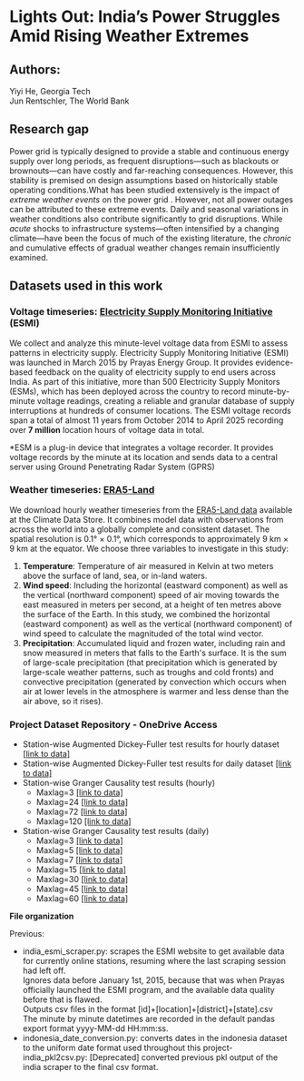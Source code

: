 # Lights Out: India’s Power Struggles Amid Rising Weather Extremes

## Authors:
Yiyi He, Georgia Tech<br>
Jun Rentschler, The World Bank<br>

## Research gap
Power grid is typically designed to provide a stable and continuous energy supply over long periods, as frequent disruptions—such as blackouts or brownouts—can have costly and far-reaching consequences. However, this stability is premised on design assumptions based on historically stable operating conditions.What has been studied extensively is the impact of *extreme weather events* on the power grid . However, not all power outages can be attributed to these extreme events. Daily and seasonal variations in weather conditions also contribute significantly to grid disruptions. While *acute* shocks to infrastructure systems—often intensified by a changing climate—have been the focus of much of the existing literature, the *chronic* and cumulative effects of gradual weather changes remain insufficiently examined.


## Datasets used in this work
### Voltage timeseries: [Electricity Supply Monitoring Initiative](https://watchyourpower.org/the_initiative.php) (ESMI)

We collect and analyze this minute-level voltage data from ESMI to assess patterns in electricity supply. Electricity Supply Monitoring Initiative (ESMI) was launched in March 2015 by Prayas Energy Group. It provides evidence-based feedback on the quality of electricity supply to end users across India. As part of this initiative, more than 500 Electricity Supply Monitors (ESMs), which has been deployed across the country to record minute-by-minute voltage readings, creating a reliable and granular database of supply interruptions at hundreds of consumer locations. The ESMI voltage records span a total of almost 11 years from October 2014 to April 2025 recording over **7 million** location hours of voltage data in total.

*ESM is a plug-in device that integrates a voltage recorder. It provides voltage records by the minute at its location and sends data to a central server using Ground Penetrating Radar System (GPRS)

### Weather timeseries: [ERA5-Land](https://cds.climate.copernicus.eu/cdsapp#!/dataset/reanalysis-era5-land?tab=overview)

We download hourly weather timeseries from the [ERA5-Land data](https://cds.climate.copernicus.eu/datasets/reanalysis-era5-land?tab=overview) available at the Climate Data Store. It combines model data with observations from across the world into a globally complete and consistent dataset. The spatial resolution is 0.1° × 0.1°, which corresponds to approximately 9 km × 9 km at the equator. We choose three variables to investigate in this study:
1. **Temperature**: Temperature of air measured in Kelvin at two meters above the surface of land, sea, or in-land waters.
2. **Wind speed**: Including the horizontal (eastward component) as well as the vertical (northward component) speed of air moving towards the east measured in meters per second, at a height of ten metres above the surface of the Earth. In this study, we combined the horizontal (eastward component) as well as the vertical (northward component) of wind speed to calculate the magnituded of the total wind vector.
3. **Precipitation**: Accumulated liquid and frozen water, including rain and snow measured in meters that falls to the Earth's surface. It is the sum of large-scale precipitation (that precipitation which is generated by large-scale weather patterns, such as troughs and cold fronts) and convective precipitation (generated by convection which occurs when air at lower levels in the atmosphere is warmer and less dense than the air above, so it rises).

### Project Dataset Repository - OneDrive Access

- Station-wise Augmented Dickey-Fuller test results for hourly dataset [[link to data]](https://gtvault-my.sharepoint.com/:x:/g/personal/yhe603_gatech_edu/Eb5YSG7oP4lHr_pNp1eloksBttu31KyaOHkir8b8m2ksKg?e=yGChQz)
- Station-wise Augmented Dickey-Fuller test results for daily dataset [[link to data]](https://gtvault-my.sharepoint.com/:x:/g/personal/yhe603_gatech_edu/EepiX2khbCtFiN4b5jj7v-oBHpMYnVqiPXzVhW-mVl7i5A?e=pmLMoO)
- Station-wise Granger Causality test results (hourly)
    - Maxlag=3 [[link to data]](https://gtvault-my.sharepoint.com/:x:/g/personal/yhe603_gatech_edu/Ebb56fOnazxFkHDcbmPvTUgBVgyQa1Tv3QqHXfn9j1HCLg?e=vGD2G1)
    - Maxlag=24 [[link to data]](https://gtvault-my.sharepoint.com/:x:/g/personal/yhe603_gatech_edu/ETgtvvCPk71Hsto2fzcK8woBTS40-dGLHcrhVtiKThtL0A?e=iHhj9z)
    - Maxlag=72 [[link to data]](https://gtvault-my.sharepoint.com/:x:/g/personal/yhe603_gatech_edu/EVnKlof26eVMqEoKPrVi_-kBI5XJ4aEQfFhZcsGXaYr_ww?e=UoWoYI)
    - Maxlag=120 [[link to data]](https://gtvault-my.sharepoint.com/:x:/g/personal/yhe603_gatech_edu/EQ-f9SccLANHuGEhEfxozbsBfBGDuAkDqEwHTCaydxd4Bg?e=bGIqVN)
- Station-wise Granger Causality test results (daily)
    - Maxlag=3 [[link to data]](https://gtvault-my.sharepoint.com/:x:/g/personal/yhe603_gatech_edu/EYGwGB-bvBdLnq5XhZZEIKIBkcvPPFL1F06zGsCy55MAaw?e=uy1YBD)
    - Maxlag=5 [[link to data]](https://gtvault-my.sharepoint.com/:x:/g/personal/yhe603_gatech_edu/Ee8_1zKXj7BJoQCR_pedTbsB8og1SlvpBS4qGZwFMoiIWw?e=zhXGZ7)
    - Maxlag=7 [[link to data]](https://gtvault-my.sharepoint.com/:x:/g/personal/yhe603_gatech_edu/EbifbS3noL9BjusvCuFxIqYBD7e47o04G6HZpjiPIbq2tw?e=6HkCVY)
    - Maxlag=15 [[link to data]](https://gtvault-my.sharepoint.com/:x:/g/personal/yhe603_gatech_edu/ERivlWLyCxNHok5FDukaSywBUTEh1GNipXqpGeTN0hhBRg?e=KPdigj)
    - Maxlag=30 [[link to data]](https://gtvault-my.sharepoint.com/:x:/g/personal/yhe603_gatech_edu/EYvAr3dfq8pHv9ct58sCSEMBOmV2YTeiGRzAnFIYaCq7mA?e=2aZSCl)
    - Maxlag=45 [[link to data]](https://gtvault-my.sharepoint.com/:x:/g/personal/yhe603_gatech_edu/EeRJdPE1xM5Jnwkjn4w13hABbbb9BbB2Drko4IaTh7RISw?e=GtSepR)
    - Maxlag=60 [[link to data]](https://gtvault-my.sharepoint.com/:x:/g/personal/yhe603_gatech_edu/EbifbS3noL9BjusvCuFxIqYBD7e47o04G6HZpjiPIbq2tw?e=6HkCVY)

**File organization**


Previous:
- india_esmi_scraper.py: scrapes the ESMI website to get available data for currently online stations, resuming where the last scraping session had left off.  
Ignores data before January 1st, 2015, because that was when Prayas officially launched the ESMI program, and the available data quality before that is flawed.  
Outputs csv files in the format [id]+[location]+[district]+[state].csv  
The minute by minute datetimes are recorded in the default pandas export format yyyy-MM-dd HH:mm:ss.
- indonesia_date_conversion.py: converts dates in the indonesia dataset to the uniform date format used throughout this project- india_pkl2csv.py: [Deprecated] converted previous pkl output of the india scraper to the final csv format.